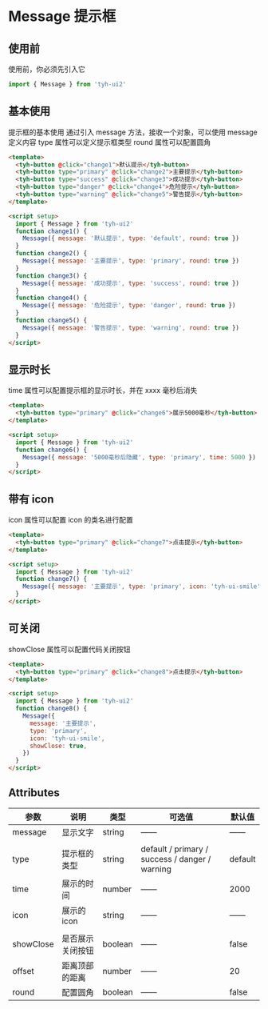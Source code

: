 # Message 提示框

## 使用前

使用前，你必须先引入它

```js
import { Message } from 'tyh-ui2'
```

## 基本使用

提示框的基本使用 通过引入 message 方法，接收一个对象，可以使用 message
定义内容 type 属性可以定义提示框类型 round 属性可以配置圆角

```html
<template>
  <tyh-button @click="change1">默认提示</tyh-button>
  <tyh-button type="primary" @click="change2">主要提示</tyh-button>
  <tyh-button type="success" @click="change3">成功提示</tyh-button>
  <tyh-button type="danger" @click="change4">危险提示</tyh-button>
  <tyh-button type="warning" @click="change5">警告提示</tyh-button>
</template>

<script setup>
  import { Message } from 'tyh-ui2'
  function change1() {
    Message({ message: '默认提示', type: 'default', round: true })
  }
  function change2() {
    Message({ message: '主要提示', type: 'primary', round: true })
  }
  function change3() {
    Message({ message: '成功提示', type: 'success', round: true })
  }
  function change4() {
    Message({ message: '危险提示', type: 'danger', round: true })
  }
  function change5() {
    Message({ message: '警告提示', type: 'warning', round: true })
  }
</script>
```

## 显示时长

time 属性可以配置提示框的显示时长，并在 xxxx 毫秒后消失

```html
<template>
  <tyh-button type="primary" @click="change6">展示5000毫秒</tyh-button>
</template>

<script setup>
  import { Message } from 'tyh-ui2'
  function change6() {
    Message({ message: '5000毫秒后隐藏', type: 'primary', time: 5000 })
  }
</script>
```

## 带有 icon

icon 属性可以配置 icon 的类名进行配置

```html
<template>
  <tyh-button type="primary" @click="change7">点击提示</tyh-button>
</template>

<script setup>
  import { Message } from 'tyh-ui2'
  function change7() {
    Message({ message: '主要提示', type: 'primary', icon: 'tyh-ui-smile' })
  }
</script>
```

## 可关闭

showClose 属性可以配置代码关闭按钮

```html
<template>
  <tyh-button type="primary" @click="change8">点击提示</tyh-button>
</template>

<script setup>
  import { Message } from 'tyh-ui2'
  function change8() {
    Message({
      message: '主要提示',
      type: 'primary',
      icon: 'tyh-ui-smile',
      showClose: true,
    })
  }
</script>
```

## Attributes

| 参数      | 说明             | 类型    | 可选值                                         | 默认值  |
| --------- | ---------------- | ------- | ---------------------------------------------- | ------- |
| message   | 显示文字         | string  | ——                                             | ——      |
|  |
| type      | 提示框的类型     | string  | default / primary / success / danger / warning | default |
| time      | 展示的时间       | number  | ——                                             | 2000    |
| icon      | 展示的 icon      | string  | ——                                             | ——      |
|  |
| showClose | 是否展示关闭按钮 | boolean | ——                                             | false   |
| offset    | 距离顶部的距离   | number  | ——                                             | 20      |
| round     | 配置圆角         | boolean | ——                                             | false   |
